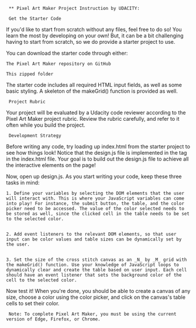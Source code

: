      ** Pixel Art Maker Project Instruction by UDACITY:

     Get the Starter Code

If you'd like to start from scratch without any files, feel free to do so! You learn the most by developing on your own! But, it can be a bit challenging having to start from scratch, so we do provide a starter project to use.

You can download the starter code through either:

    The Pixel Art Maker repository on GitHub

    This zipped folder

The starter code includes all required HTML input fields, as well as some basic styling. A skeleton of the makeGrid() function is provided as well.

     Project Rubric
Your project will be evaluated by a Udacity code reviewer according to the Pixel Art Maker project rubric. Review the rubric carefully, and refer to it often while you build the project.

     Development Strategy
Before writing any code, try loading up index.html from the starter project to see how things look! Notice that the design.js file is implemented in the <body> tag in the index.html file. Your goal is to build out the design.js file to achieve all the interactive elements on the page!

Now, open up design.js. As you start writing your code, keep these three tasks in mind:

    1. Define your variables by selecting the DOM elements that the user will interact with. This is where your JavaScript variables can come into play! For instance, the submit button, the table, and the color picker need to be accessed. The value of the color selected needs to be stored as well, since the clicked cell in the table needs to be set to the selected color.
    

    2. Add event listeners to the relevant DOM elements, so that user input can be color values and table sizes can be dynamically set by the user.


    3. Set the size of the cross stitch canvas as an _N_ by _M_ grid with the makeGrid() function. Use your knowledge of JavaScript loops to dynamically clear and create the table based on user input. Each cell should have an event listener that sets the background color of the cell to the selected color.
      
Now test it! When you're done, you should be able to create a canvas of any size, choose a color using the color picker, and click on the canvas's table cells to set their color.

     Note: To complete Pixel Art Maker, you must be using the current version of Edge, Firefox, or Chrome.
